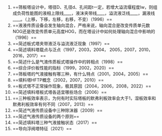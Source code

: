 1. ==筛板塔设计中，塔径D、孔径d、孔间距t一定，若增大溢流堰程度lw，则组成负荷性能图的液相上限线\_\_\_\_，液沫夹带线\_\_\_\_，溢流液泛线\_\_\_\_，漏液线\_\_\_\_。（上移，下移，左移，右移，不变）（1996）==
2. ==液液传质设备会发生轴向混合，严格来说，轴向混合是改变传质单元数NOG还是改变传质单元高度HOG，而在塔设计中如何处理轴向混合中影响的（1996）==
3. ==简述板式塔夹带液泛与溢流液泛现象（1997）==
4. ==简述填料塔载点与泛点（1997，2003，2004， 2005，2007，2010，2016，2017）==
5. ==简述什么是气液传质板式塔操作中的转相点（1998）==
6. ==综合评价板性能的指标（1999，2002，2020）==
7. ==筛板塔的气液接触有哪三种，有什么特点（2001，2004，2005）==
8. ==填料塔HFTP概念（2002，2007，2010）==
9. ==板式塔不正常操作现象，极其原因（2004，2006，2008，2022）==
10. ==简述填料塔板式塔各适宜哪些场合（2006）==
11. ==三种板效率表示，为何有时实际塔板的默弗利板效率会大于1，湿板效率和默弗利板效率有何不同（2007，2013）==
12. ==简述气液传质设备中三种除沫器（2009）==
13. ==简述气液传质设备的两个原则==
14. ==简述填料塔三种气液接触状态（2017）==
15. ==导向浮阀塔特征（2021）==